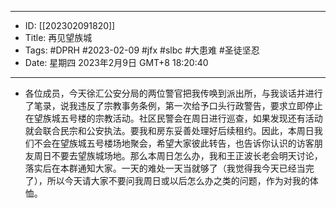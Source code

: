 - --
- ID: [[202302091820]]
- Title: 再见望族城
- Tags: #DPRH #2023-02-09 #jfx #slbc #大患难 #圣徒坚忍 
- Date: 星期四 2023年2月9日 GMT+8 18:20:40
- --
- 各位成员，今天徐汇公安分局的两位警官把我传唤到派出所，与我谈话并进行了笔录，说我违反了宗教事务条例，第一次给予口头行政警告，要求立即停止在望族城五号楼的宗教活动。社区民警会在周日进行巡查，如果发现还有活动就会联合民宗和公安执法。要我和房东妥善处理好后续租约。因此，本周日我们不会在望族城五号楼场地聚会，希望大家彼此转告，也告诉你认识的访客朋友周日不要去望族城场地。那么本周日怎么办，我和王正波长老会明天讨论，落实后在本群通知大家。一天的难处一天当就够了（我觉得我今天已经当完了），所以今天请大家不要问我周日或以后怎么办之类的问题，作为对我的体恤。
